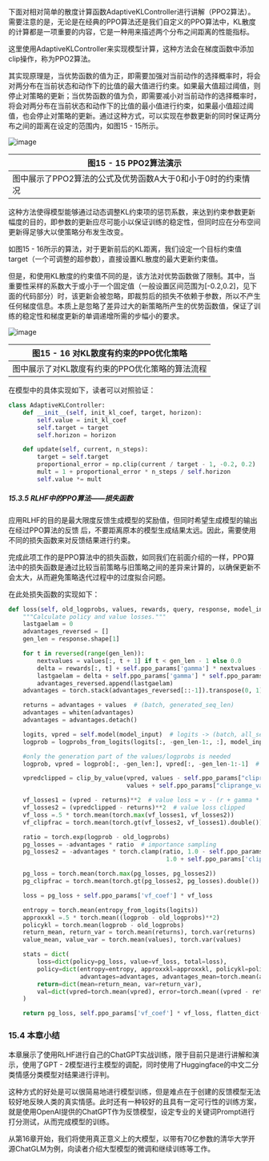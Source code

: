 下面对相对简单的散度计算函数AdaptiveKLController进行讲解（PPO2算法）。需要注意的是，无论是在经典的PPO算法还是我们自定义的PPO算法中，KL散度的计算都是一项重要的内容，它是一种用来描述两个分布之间距离的性能指标。

这里使用AdaptiveKLController来实现模型计算，这种方法会在梯度函数中添加clip操作，称为PPO2算法。

其实现原理是，当优势函数的值为正，即需要加强对当前动作的选择概率时，将会对两分布在当前状态和动作下的比值的最大值进行约束。如果最大值超过阈值，则停止对策略的更新；当优势函数的值为负，即需要减小对当前动作的选择概率时，将会对两分布在当前状态和动作下的比值的最小值进行约束，如果最小值超过阈值，也会停止对策略的更新。通过这种方式，可以实现在参数更新的同时保证两分布之间的距离在设定的范围内，如图15 - 15所示。

![image](https://github.com/user-attachments/assets/db1e0350-c2da-4154-af51-1edb9c79c93d)


|图15 - 15 PPO2算法演示|
|----|
| 图中展示了PPO2算法的公式及优势函数A大于0和小于0时的约束情况  |

这种方法使得模型能够通过动态调整KL约束项的惩罚系数，来达到约束参数更新幅度的目的，即参数的更新应尽可能小以保证训练的稳定性，但同时应在分布空间更新得足够大以使策略分布发生改变。

如图15 - 16所示的算法，对于更新前后的KL距离，我们设定一个目标约束值target（一个可调整的超参数），直接设置KL散度的最大更新约束值。

但是，和使用KL散度的约束值不同的是，该方法对优势函数做了限制。其中，当重要性采样的系数大于或小于一个固定值（一般设置区间范围为[-0.2,0.2]，见下面的代码部分）时，该更新会被忽略，即裁剪后的损失不依赖于参数，所以不产生任何梯度信息。本质上是忽略了差异过大的新策略所产生的优势函数值，保证了训练的稳定性和梯度更新的单调递增所需的步幅小的要求。

![image](https://github.com/user-attachments/assets/fbeab4b9-6c74-40f8-a03d-8a5a5d0bde31)


|图15 - 16 对KL散度有约束的PPO优化策略|
|----|
| 图中展示了对KL散度有约束的PPO优化策略的算法流程  |

在模型中的具体实现如下，读者可以对照验证：
```python
class AdaptiveKLController:
    def __init__(self, init_kl_coef, target, horizon):
        self.value = init_kl_coef
        self.target = target
        self.horizon = horizon

    def update(self, current, n_steps):
        target = self.target
        proportional_error = np.clip(current / target - 1, -0.2, 0.2)
        mult = 1 + proportional_error * n_steps / self.horizon
        self.value *= mult
```

##### 15.3.5 RLHF中的PPO算法——损失函数

应用RLHF的目的是最大限度反馈生成模型的奖励值，但同时希望生成模型的输出在经过PPO算法的反馈
后，不要距离原本的模型生成结果太远。因此，需要使用不同的损失函数来对反馈结果进行约束。

完成此项工作的是PPO算法中的损失函数，如同我们在前面介绍的一样，PPO算法中的损失函数是通过比较当前策略与旧策略之间的差异来计算的，以确保更新不会太大，从而避免策略迭代过程中的过度拟合问题。

在此处损失函数的实现如下：
```python
def loss(self, old_logprobs, values, rewards, query, response, model_input):
    """Calculate policy and value losses."""
    lastgaelam = 0
    advantages_reversed = []
    gen_len = response.shape[1]

    for t in reversed(range(gen_len)):
        nextvalues = values[:, t + 1] if t < gen_len - 1 else 0.0
        delta = rewards[:, t] + self.ppo_params['gamma'] * nextvalues - values[:, t]
        lastgaelam = delta + self.ppo_params['gamma'] * self.ppo_params['lam'] * lastgaelam
        advantages_reversed.append(lastgaelam)
    advantages = torch.stack(advantages_reversed[::-1]).transpose(0, 1)

    returns = advantages + values  # (batch, generated_seq_len)
    advantages = whiten(advantages)
    advantages = advantages.detach()

    logits, vpred = self.model(model_input)  # logits -> (batch, all_seq_len, vocab_size); vpred -> (batch, all_seq_len)
    logprob = logprobs_from_logits(logits[:, -gen_len-1:, :], model_input[:, 1:])

    #only the generation part of the values/logprobs is needed
    logprob, vpred = logprob[:, -gen_len:], vpred[:, -gen_len-1:-1]  # logprob -> (batch, generated_seq_len); vpred -> (batch, generated_seq_len)

    vpredclipped = clip_by_value(vpred, values - self.ppo_params["cliprange_value"],
                                 values + self.ppo_params["cliprange_value"])

    vf_losses1 = (vpred - returns)**2  # value loss = v - (r + gamma * n_next)
    vf_losses2 = (vpredclipped - returns)**2  # value loss clipped
    vf_loss =.5 * torch.mean(torch.max(vf_losses1, vf_losses2))
    vf_clipfrac = torch.mean(torch.gt(vf_losses2, vf_losses1).double())

    ratio = torch.exp(logprob - old_logprobs)
    pg_losses = -advantages * ratio  # importance sampling
    pg_losses2 = -advantages * torch.clamp(ratio, 1.0 - self.ppo_params['cliprange'],
                                            1.0 + self.ppo_params['cliprange'] )

    pg_loss = torch.mean(torch.max(pg_losses, pg_losses2))
    pg_clipfrac = torch.mean(torch.gt(pg_losses2, pg_losses).double())

    loss = pg_loss + self.ppo_params['vf_coef'] * vf_loss

    entropy = torch.mean(entropy_from_logits(logits))
    approxxkl =.5 * torch.mean((logprob - old_logprobs)**2)
    policykl = torch.mean(logprob - old_logprobs)
    return_mean, return_var = torch.mean(returns), torch.var(returns)
    value_mean, value_var = torch.mean(values), torch.var(values)

    stats = dict(
        loss=dict(policy=pg_loss, value=vf_loss, total=loss),
        policy=dict(entropy=entropy, approxxkl=approxxkl, policykl=policykl, clipfrac=pg_clipfrac,
                    advantages=advantages, advantages_mean=torch.mean(advantages), ratio=ratio),
        return=dict(mean=return_mean, var=return_var),
        val=dict(vpred=torch.mean(vpred), error=torch.mean((vpred - returns) ** 2), clipfrac=vf_clipfrac, mean=value_mean, var=value_var),
    )

    return pg_loss, self.ppo_params['vf_coef'] * vf_loss, flatten_dict(stats)
```

### 15.4 本章小结

本章展示了使用RLHF进行自己的ChatGPT实战训练，限于目前只是进行讲解和演示，使用了GPT - 2模型进行主模型的调配，同时使用了Huggingface的中文二分类情感分类模型对结果进行评判。

这种方式的好处是可以很简易地进行模型训练，但是难点在于创建的反馈模型无法较好地反映人类的真实情感。此时还有一种较好的且具有一定可行性的训练方案，就是使用OpenAI提供的ChatGPT作为反馈模型，设定专业的关键词Prompt进行打分测试，从而完成模型的训练。

从第16章开始，我们将使用真正意义上的大模型，以带有70亿参数的清华大学开源ChatGLM为例，向读者介绍大型模型的微调和继续训练等工作。 
